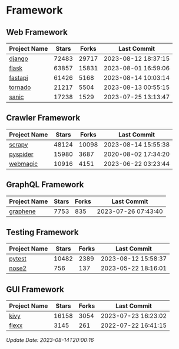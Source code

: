 # Framework

## Web Framework
| Project Name | Stars | Forks | Last Commit |
| ------------ | ----- | ----- | ----------- |
| [django](https://github.com/django/django) | 72483 | 29717 | 2023-08-12 18:37:15 |
| [flask](https://github.com/pallets/flask) | 63857 | 15831 | 2023-08-01 16:59:06 |
| [fastapi](https://github.com/tiangolo/fastapi) | 61426 | 5168 | 2023-08-14 10:03:14 |
| [tornado](https://github.com/tornadoweb/tornado) | 21217 | 5504 | 2023-08-13 00:55:15 |
| [sanic](https://github.com/sanic-org/sanic) | 17238 | 1529 | 2023-07-25 13:13:47 |

## Crawler Framework
| Project Name | Stars | Forks | Last Commit |
| ------------ | ----- | ----- | ----------- |
| [scrapy](https://github.com/scrapy/scrapy) | 48124 | 10098 | 2023-08-14 15:55:38 |
| [pyspider](https://github.com/binux/pyspider) | 15980 | 3687 | 2020-08-02 17:34:20 |
| [webmagic](https://github.com/code4craft/webmagic) | 10916 | 4151 | 2023-06-22 03:23:44 |

## GraphQL Framework
| Project Name | Stars | Forks | Last Commit |
| ------------ | ----- | ----- | ----------- |
| [graphene](https://github.com/graphql-python/graphene) | 7753 | 835 | 2023-07-26 07:43:40 |

## Testing Framework
| Project Name | Stars | Forks | Last Commit |
| ------------ | ----- | ----- | ----------- |
| [pytest](https://github.com/pytest-dev/pytest) | 10482 | 2389 | 2023-08-12 15:58:37 |
| [nose2](https://github.com/nose-devs/nose2) | 756 | 137 | 2023-05-22 18:16:01 |

## GUI Framework
| Project Name | Stars | Forks | Last Commit |
| ------------ | ----- | ----- | ----------- |
| [kivy](https://github.com/kivy/kivy) | 16158 | 3054 | 2023-07-23 16:23:02 |
| [flexx](https://github.com/flexxui/flexx) | 3145 | 261 | 2022-07-22 16:41:15 |

*Update Date: 2023-08-14T20:00:16*